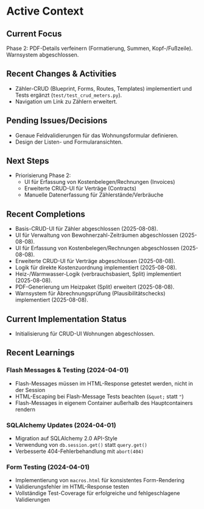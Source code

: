 # Active Context

## Current Focus
Phase 2: PDF-Details verfeinern (Formatierung, Summen, Kopf-/Fußzeile). Warnsystem abgeschlossen.

## Recent Changes & Activities
- Zähler-CRUD (Blueprint, Forms, Routes, Templates) implementiert und Tests ergänzt (`test/test_crud_meters.py`).
- Navigation um Link zu Zählern erweitert.

## Pending Issues/Decisions
- Genaue Feldvalidierungen für das Wohnungsformular definieren.
- Design der Listen- und Formularansichten.

## Next Steps
- Priorisierung Phase 2:
  - UI für Erfassung von Kostenbelegen/Rechnungen (Invoices)
  - Erweiterte CRUD-UI für Verträge (Contracts)
  - Manuelle Datenerfassung für Zählerstände/Verbräuche

## Recent Completions
- Basis-CRUD-UI für Zähler abgeschlossen (2025-08-08).
- UI für Verwaltung von Bewohnerzahl-Zeiträumen abgeschlossen (2025-08-08).
- UI für Erfassung von Kostenbelegen/Rechnungen abgeschlossen (2025-08-08).
- Erweiterte CRUD-UI für Verträge abgeschlossen (2025-08-08).
- Logik für direkte Kostenzuordnung implementiert (2025-08-08).
- Heiz-/Warmwasser-Logik (verbrauchsbasiert, Split) implementiert (2025-08-08).
- PDF-Generierung um Heizpaket (Split) erweitert (2025-08-08).
- Warnsystem für Abrechnungsprüfung (Plausibilitätschecks) implementiert (2025-08-08).

## Current Implementation Status
- Initialisierung für CRUD-UI Wohnungen abgeschlossen.

## Recent Learnings

### Flash Messages & Testing (2024-04-01)
- Flash-Messages müssen im HTML-Response getestet werden, nicht in der Session
- HTML-Escaping bei Flash-Message Tests beachten (`&quot;` statt `"`)
- Flash-Messages in eigenem Container außerhalb des Hauptcontainers rendern

### SQLAlchemy Updates (2024-04-01)
- Migration auf SQLAlchemy 2.0 API-Style
- Verwendung von `db.session.get()` statt `query.get()`
- Verbesserte 404-Fehlerbehandlung mit `abort(404)`

### Form Testing (2024-04-01)
- Implementierung von `macros.html` für konsistentes Form-Rendering
- Validierungsfehler im HTML-Response testen
- Vollständige Test-Coverage für erfolgreiche und fehlgeschlagene Validierungen 